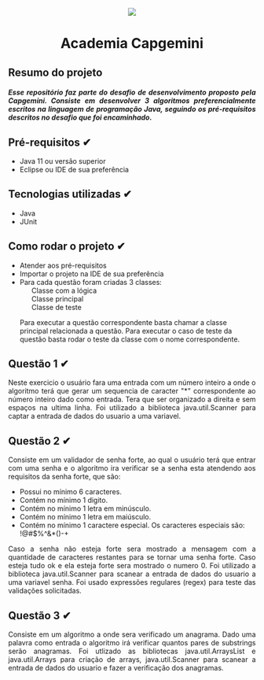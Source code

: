 <p align="center">
  <img src="https://user-images.githubusercontent.com/17465605/154679993-af4ee1e9-455c-4822-bf40-e9781ed4f16c.PNG" />
</p>

<h1 align="center">Academia Capgemini</h1>

<h2 align="left">Resumo do projeto</h2>

<h5 align="justify"> Esse repositório faz parte do desafio de desenvolvimento proposto pela Capgemini. Consiste em desenvolver 3 algoritmos preferencialmente escritos na linguagem de programação Java, seguindo os pré-requisitos descritos no desafio que foi encaminhado.</h5>

<h2 align="left">Pré-requisitos ✔</h2>
<ul>
    <li>Java 11 ou versão superior</li>
    <li>Eclipse ou IDE de sua preferência</li>
</ul>

<h2 align="left">Tecnologias utilizadas ✔</h2>
<ul>
    <li>Java</li>
    <li>JUnit</li>
</ul>

<h2 align="left">Como rodar o projeto ✔</h2>
<ul>
    <li>Atender aos pré-requisitos</li>
    <li>Importar o projeto na IDE de sua preferência</li>
    <li>Para cada questão foram criadas 3 classes:
      <ol>Classe com a lógica</ol>
      <ol>Classe principal</ol>
      <ol>Classe de teste</ol>
    </li>
  <p>Para executar a questão correspondente basta chamar a classe principal relacionada a questão. Para executar o caso de teste da questão basta rodar o teste da classe com o nome correspondente.</p>
</ul>

<h2 align="left">Questão 1 ✔</h2>

<p align="justify">Neste exercicio o usuário fara uma entrada com um número inteiro a onde o algoritmo terá que gerar um sequencia de caracter "*" correspondente ao número inteiro dado como entrada. Tera que ser organizado a direita e sem espaços na ultima linha. Foi utilizado a biblioteca java.util.Scanner para captar a entrada de dados do usuario a uma variavel.</p>



<h2 align="left">Questão 2 ✔</h2>

<p align="justify">Consiste em um validador de senha forte, ao qual o usuário terá que entrar com uma senha e o algoritmo ira verificar se a senha esta atendendo aos requisitos da senha forte, que são:</p>
<ul>
    <li>Possui no mínimo 6 caracteres.</li>
    <li>Contém no mínimo 1 digito.</li>
    <li>Contém no mínimo 1 letra em minúsculo.</li>
    <li>Contém no mínimo 1 letra em maiúsculo.</li>
    <li>Contém no mínimo 1 caractere especial. Os caracteres especiais são: !@#$%^&*()-+</li>
</ul>
<p align="justify">Caso a senha não esteja forte sera mostrado a mensagem com a quantidade de caracteres restantes para se tornar uma senha forte. Caso esteja tudo ok e ela esteja forte sera mostrado o numero 0. Foi utilizado a biblioteca java.util.Scanner para scanear a entrada de dados do usuario a uma variavel senha. Foi usado expressões regulares (regex) para teste das validações solicitadas.</p>

</p>



<h2 align="left">Questão 3 ✔</h2>

<p align="justify">Consiste em um algoritmo a onde sera verificado um anagrama. Dado uma palavra como entrada o algoritmo irá verificar quantos pares de substrings serão anagramas. Foi utlizado as bibliotecas java.util.ArraysList e java.util.Arrays para criação de arrays, java.util.Scanner para scanear a entrada de dados do usuario e fazer a verificação dos anagramas.</p>




